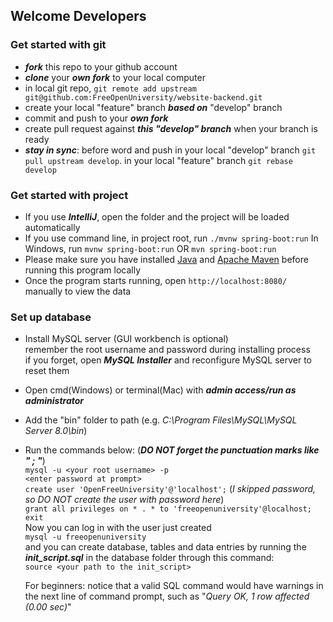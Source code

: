 ## Welcome Developers

### Get started with git
- ***fork*** this repo to your github account
- ***clone*** your ***own fork*** to your local computer
- in local git repo, ```git remote add upstream git@github.com:FreeOpenUniversity/website-backend.git```
- create your local "feature" branch ***based on*** "develop" branch
- commit and push to your ***own fork***
- create pull request against ***this "develop" branch*** when your branch is ready
- ***stay in sync***: before word and push
  in your local "develop" branch ```git pull upstream develop```.
  in your local "feature" branch ```git rebase develop```

### Get started with project
- If you use ***IntelliJ***, open the folder and the project will be loaded automatically
- If you use command line, in project root, run ```./mvnw spring-boot:run``` In Windows, run ```mvnw spring-boot:run``` OR ```mvn spring-boot:run```
- Please make sure you have installed [Java](https://java.com/en/download/) and [Apache Maven](https://maven.apache.org/download.cgi) before running this program locally
- Once the program starts running, open ```http://localhost:8080/``` manually to view the data
 ### Set up database
- Install MySQL server (GUI workbench is optional)  
  remember the root username and password during installing process  
  if you forget, open ***MySQL Installer*** and reconfigure MySQL server to reset them   

- Open cmd(Windows) or terminal(Mac) with ***admin access/run as administrator***
- Add the "bin" folder to path (e.g. *C:\Program Files\MySQL\MySQL Server 8.0\bin*)  
- Run the commands below: (***DO NOT forget the punctuation marks like " ; "***)  
  ```mysql -u <your root username> -p```  
  ```<enter password at prompt>```  
  ```create user 'OpenFreeUniversity'@'localhost';``` (*I skipped password, so DO NOT create the user with password here*)      
  ```grant all privileges on * . * to 'freeopenuniversity'@localhost;```  
  ```exit```  
  Now you can log in with the user just created  
  ```mysql -u freeopenuniversity```  
  and you can create database, tables and data entries by running the ***init_script.sql*** in the database folder through this command:  
  ```source <your path to the init_script>```
  

  For beginners: notice that a valid SQL command would have warnings in the next line of command prompt, such as "*Query OK, 1 row affected (0.00 sec)*"
